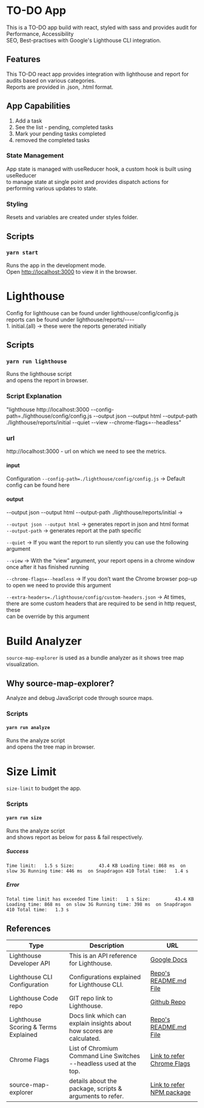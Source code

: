 # TO-DO App

This is a TO-DO app build with react, styled with sass and provides audit for Performance, Accessibility<br />
SEO, Best-practises with Google's Lighthouse CLI integration.

## Features

This TO-DO react app provides integration with lighthouse and report for audits based on various categories.<br />
Reports are provided in .json, .html format.

## App Capabilities
1) Add a task
2) See the list - pending, completed tasks
3) Mark your pending tasks completed
4) removed the completed tasks

### State Management
App state is managed with useReducer hook, a custom hook is built using useReducer<br/> to manage state at single point
and provides dispatch actions for performing various updates to state.

### Styling
Resets and variables are created under styles folder.

## Scripts

### `yarn start`

Runs the app in the development mode.<br />
Open [http://localhost:3000](http://localhost:3000) to view it in the browser.

# Lighthouse

Config for lighthouse can be found under lighthouse/config/config.js<br />
reports can be found under lighthouse/reports/----<br />
    1. initial.(all) -> these were the reports generated initially

## Scripts

### `yarn run lighthouse`
Runs the lighthouse script<br />
and opens the report in browser.

### Script Explanation

"lighthouse http://localhost:3000 --config-path=./lighthouse/config/config.js --output json --output html --output-path ./lighthouse/reports/initial --quiet --view --chrome-flags=--headless"

### url

http://localhost:3000 - url on which we need to see the metrics.

#### input
Configuration
`--config-path=./lighthouse/config/config.js` -> Default config can be found here

#### output
--output json --output html --output-path ./lighthouse/reports/initial ->

`--output json --output html` -> generates report in json and html format<br />
`--output-path` -> generates report at the path specific

`--quiet` -> 
If you want the report to run silently you can use the following argument<br />

`--view` -> 
With the “view” argument, your report opens in a chrome window once after it has finished running<br />

`--chrome-flags=--headless` -> 
If you don’t want the Chrome browser pop-up to open we need to provide this argument<br />

`--extra-headers=./lighthouse/config/custom-headers.json` -> 
At times, there are some custom headers that are required to be send in http request, these<br />
can be override by this argument<br />

# Build Analyzer

`source-map-explorer` is used as a bundle analyzer as it shows tree map visualization.

## Why source-map-explorer?

Analyze and debug JavaScript code through source maps.

### Scripts

#### `yarn run analyze`
Runs the analyze script<br />
and opens the tree map in browser.

# Size Limit

`size-limit` to budget the app.

### Scripts

#### `yarn run size`
Runs the analyze script<br />
and shows report as below for pass & fail respectively.

##### Success

`Time limit:   1.5 s
  Size:         43.4 KB
  Loading time: 868 ms  on slow 3G
  Running time: 446 ms  on Snapdragon 410
  Total time:   1.4 s`

##### Error

`Total time limit has exceeded
  Time limit:   1 s
  Size:         43.4 KB
  Loading time: 868 ms  on slow 3G
  Running time: 398 ms  on Snapdragon 410
  Total time:   1.3 s`

## References

| Type | Description  | URL  |
| ------- | --- | --- |
| Lighthouse Developer API | This is an API reference for Lighthouse. | [Google Docs](https://developers.google.com/web/tools/lighthouse)|
| Lighthouse CLI Configuration | Configurations explained for Lighthouse CLI. | [Repo's README.md File](https://github.com/GoogleChrome/lighthouse/blob/master/docs/configuration.md)  |
| Lighthouse Code repo | GIT repo link to Lighthouse. | [Github Repo](https://github.com/GoogleChrome/lighthouse)|
| Lighthouse Scoring & Terms Explained | Docs link which can explain insights about how scores are calculated. | [Repo's README.md File](https://github.com/GoogleChrome/lighthouse/blob/d2ec9ffbb21de9ad1a0f86ed24575eda32c796f0/docs/scoring.md#how-are-the-scores-weighted)|
| Chrome Flags | List of Chromium Command Line Switches --headless used at the top. | [Link to refer Chrome Flags](http://peter.sh/experiments/chromium-command-line-switches/)|
| source-map-explorer | details about the package, scripts & arguments to refer. | [Link to refer NPM package](https://www.npmjs.com/package/source-map-explorer)|
